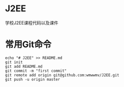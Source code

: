 # J2EE
学校J2EE课程代码以及课件
# 常用Git命令
```
echo "# J2EE" >> README.md
git init
git add README.md
git commit -m "first commit"
git remote add origin git@github.com:wmwwmv/J2EE.git
git push -u origin master
```